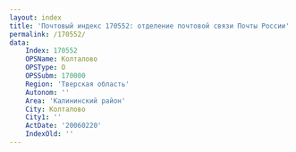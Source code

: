 ```yaml
---
layout: index
title: 'Почтовый индекс 170552: отделение почтовой связи Почты России'
permalink: /170552/
data:
    Index: 170552
    OPSName: Колталово
    OPSType: О
    OPSSubm: 170000
    Region: 'Тверская область'
    Autonom: ''
    Area: 'Калининский район'
    City: Колталово
    City1: ''
    ActDate: '20060220'
    IndexOld: ''
---
```

